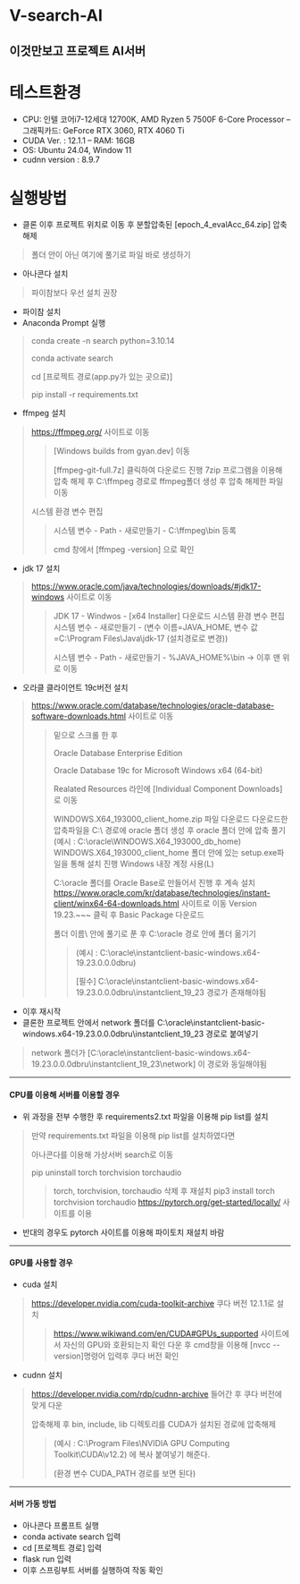 # V-search-AI
 이것만보고 프로젝트 AI서버
---
# 테스트환경
- CPU: 인텔 코어i7-12세대 12700K, AMD Ryzen 5 7500F 6-Core Processor
– 그래픽카드: GeForce RTX 3060, RTX 4060 Ti
- CUDA Ver. : 12.1.1
– RAM: 16GB
- OS: Ubuntu 24.04, Window 11
- cudnn version : 8.9.7
  
# 실행방법
+ 클론 이후 프로젝트 위치로 이동 후 분할압축된 [epoch_4_evalAcc_64.zip] 압축해제
> 폴더 안이 아닌 여기에 풀기로 파일 바로 생성하기
+ 아나콘다 설치
> 파이참보다 우선 설치 권장
+ 파이참 설치
+ Anaconda Prompt 실행
> conda create -n search python=3.10.14
> 
> conda activate search
> 
> cd [프로젝트 경로(app.py가 있는 곳으로)]
> 
> pip install -r requirements.txt

+ ffmpeg 설치
> <https://ffmpeg.org/> 사이트로 이동
>> [Windows builds from gyan.dev] 이동
>>
>> [ffmpeg-git-full.7z] 클릭하여 다운로드 진행
> 7zip 프로그램을 이용해 압축 해제 후 C:\ffmpeg 경로로 ffmpeg폴더 생성 후 압축 해제한 파일 이동
>
> 시스템 환경 변수 편집
>> 시스템 변수 - Path - 새로만들기 - C:\ffmpeg\bin 등록
>> 
>> cmd 창에서 [ffmpeg -version] 으로 확인

+ jdk 17 설치
> <https://www.oracle.com/java/technologies/downloads/#jdk17-windows> 사이트로 이동
>> JDK 17 - Windwos - [x64 Installer] 다운로드
> 시스템 환경 변수 편집
>> 시스템 변수 - 새로만들기 - (변수 이름=JAVA_HOME, 변수 값=C:\Program Files\Java\jdk-17 (설치경로로 변경))
>> 
>> 시스템 변수 - Path - 새로만들기 - %JAVA_HOME%\bin -> 이후 맨 위로 이동

+ 오라클 클라이언트 19c버전 설치
> <https://www.oracle.com/database/technologies/oracle-database-software-downloads.html> 사이트로 이동
>> 밑으로 스크롤 한 후
>> 
>> Oracle Database Enterprise Edition
>> 
>> Oracle Database 19c for Microsoft Windows x64 (64-bit)
>> 
>> Realated Resources 라인에 [Individual Component Downloads] 로 이동
>> 
>> WINDOWS.X64_193000_client_home.zip 파일 다운로드
> 다운로드한 압축파일을 C:\ 경로에 oracle 폴더 생성 후 oracle 폴더 안에 압축 풀기
>> (예시 : C:\oracle\WINDOWS.X64_193000_db_home)
> WINDOWS.X64_193000_client_home 폴더 안에 있는 setup.exe파일을 통해 설치 진행
>> Windows 내장 계정 사용(L)
>> 
>> C:\oracle 폴더를 Oracle Base로 만들어서 진행 후 계속 설치
> <https://www.oracle.com/kr/database/technologies/instant-client/winx64-64-downloads.html> 사이트로 이동
>> Version 19.23.~~~ 클릭 후 Basic Package 다운로드
>> 
>> 폴더 이름\ 안에 풀기로 푼 후 C:\oracle 경로 안에 폴더 옮기기
>>> (예시 : C:\oracle\instantclient-basic-windows.x64-19.23.0.0.0dbru)
>>> 
>>> [필수] C:\oracle\instantclient-basic-windows.x64-19.23.0.0.0dbru\instantclient_19_23 경로가 존재해야됨
+ 이후 재시작
+ 클론한 프로젝트 안에서 network 폴더를 C:\oracle\instantclient-basic-windows.x64-19.23.0.0.0dbru\instantclient_19_23 경로로 붙여넣기
> network 폴더가 [C:\oracle\instantclient-basic-windows.x64-19.23.0.0.0dbru\instantclient_19_23\network] 이 경로와 동일해야됨
***********
#### CPU를 이용해 서버를 이용할 경우
+ 위 과정을 전부 수행한 후 requirements2.txt 파일을 이용해 pip list를 설치
> 만약 requirements.txt 파일을 이용해 pip list를 설치하였다면
>
> 아나콘다를 이용해 가상서버 search로 이동
>
> pip uninstall torch torchvision torchaudio
>> torch, torchvision, torchaudio 삭제 후 재설치
> pip3 install torch torchvision torchaudio
>> <https://pytorch.org/get-started/locally/> 사이트를 이용
+ 반대의 경우도 pytorch 사이트를 이용해 파이토치 재설치 바람
***********
#### GPU를 사용할 경우
+ cuda 설치
> <https://developer.nvidia.com/cuda-toolkit-archive> 쿠다 버전 12.1.1로 설치
>> <https://www.wikiwand.com/en/CUDA#GPUs_supported> 사이트에서 자신의 GPU와 호환되는지 확인
> 다운 후 cmd창을 이용해 [nvcc --version]명령어 입력후 쿠다 버전 확인

+ cudnn 설치
> <https://developer.nvidia.com/rdp/cudnn-archive> 들어간 후 쿠다 버전에 맞게 다운
> 
> 압축해제 후 bin, include, lib 디렉토리를 CUDA가 설치된 경로에 압축해제
>> (예시 : C:\Program Files\NVIDIA GPU Computing Toolkit\CUDA\v12.2) 에 복사 붙여넣기 해준다.
>> 
>> (환경 변수 CUDA_PATH 경로를 보면 된다)
***********
#### 서버 가동 방법
+ 아나콘다 프롬프트 실행
+ conda activate search 입력
+ cd [프로젝트 경로] 입력
+ flask run 입력
+ 이후 스프링부트 서버를 실행하여 작동 확인

